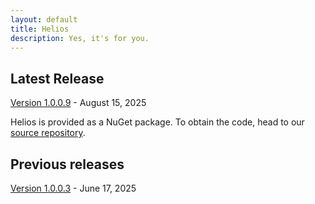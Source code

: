 ```yaml
---
layout: default
title: Helios
description: Yes, it's for you.
---
```


## Latest Release

[Version 1.0.0.9](https://github.com/SchweppeLab/Helios/releases/download/v1.0.0.9/Helios-1_0_0_9-nupkg.zip) - August 15, 2025

Helios is provided as a NuGet package. To obtain the code, head to our [source repository](https://github.com/SchweppeLab/Helios).

## Previous releases

[Version 1.0.0.3](https://github.com/SchweppeLab/Helios/releases/download/v1.0.0.3/Helios-1_0_0_3-nupkg.zip) - June 17, 2025
